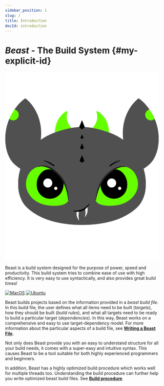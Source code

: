 ```yaml
---
sidebar_position: 1
slug: /
title: Introduction
docId: introduction
---
```


# ***Beast*** - The Build System {#my-explicit-id}
![intro-logo](../../static/img/favicon.png)

Beast is a build system designed for the purpose of power,
speed and productivity. This build system tries to combine ease 
of use with high efficiency. It is very easy to use syntactically,
and also provides great build times!

[![MacOS](https://github.com/GauravDawra/Beast/actions/workflows/mac_build.yml/badge.svg)](https://github.com/GauravDawra/Beast/actions?query=workflow%3AMacOS)
[![Ubuntu](https://github.com/GauravDawra/Beast/actions/workflows/ubuntu_build.yml/badge.svg)](https://github.com/GauravDawra/Beast/actions?query=workflow%3AUbuntu)

Beast builds projects based on the information provided in a *beast build file*. In this build file, the user defines what all items need to be built (*targets*), how they should be built (*build rules*), and what all targets need to be ready to build a particular target (*dependencies*). In this way, Beast works on a comprehensive and easy to use target-dependency model. For more information about the particular aspects of a build file, see [**Writing a Beast File**](writingABeastFile.md).

Not only does Beast provide you with an easy to understand structure for all your build needs, it comes with a super-easy and intuitive syntax. This causes Beast to be a tool suitable for both highly experienced programmers and beginners.

In addition, Beast has a highly optimized build procedure which works well for multiple threads too. Understanding the build procedure can further help you write optimized beast build files. See [**Build procedure**](buildProcedure.md).
<!-- , where the user defines several *rules*. These *build rules* define what needs to be done to build a *target* and what all dependencies need to be met before building this *target*. -->